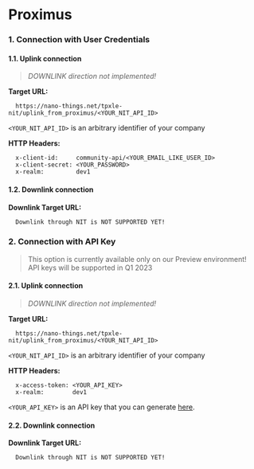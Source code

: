 # Proximus

### 1. Connection with User Credentials

#### 1.1. Uplink connection

> _DOWNLINK direction not implemented!_

**Target URL:**

```
  https://nano-things.net/tpxle-nit/uplink_from_proximus/<YOUR_NIT_API_ID>
```

`<YOUR_NIT_API_ID>` is an arbitrary identifier of your company

**HTTP Headers:**

```
  x-client-id:     community-api/<YOUR_EMAIL_LIKE_USER_ID>
  x-client-secret: <YOUR_PASSWORD>
  x-realm:         dev1
```

#### 1.2. Downlink connection

**Downlink Target URL:**

```
  Downlink through NIT is NOT SUPPORTED YET!
```

### 2. Connection with API Key

> This option is currently available only on our Preview environment!
> API keys will be supported in Q1 2023

#### 2.1. Uplink connection

> _DOWNLINK direction not implemented!_

**Target URL:**

```
  https://nano-things.net/tpxle-nit/uplink_from_proximus/<YOUR_NIT_API_ID>
```

`<YOUR_NIT_API_ID>` is an arbitrary identifier of your company

**HTTP Headers:**

```
  x-access-token: <YOUR_API_KEY>
  x-realm:        dev1
```

`<YOUR_API_KEY>` is an API key that you can generate [here][1].

#### 2.2. Downlink connection

**Downlink Target URL:**

```
  Downlink through NIT is NOT SUPPORTED YET!
```

[1]: https://dx-api.thingpark.io/location-key-management/latest/swagger-ui/index.html?shortUrl=tpdx-location-key-management-api-contract.json
